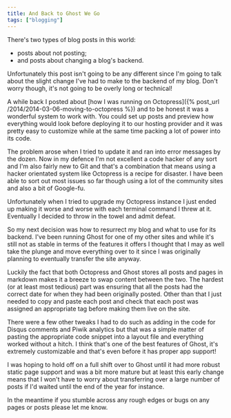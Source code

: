 ```yaml
---
title: And Back to Ghost We Go
tags: ["blogging"]
---
```

There's two types of blog posts in this world:

  * posts about not posting;
  * and posts about changing a blog's backend.

Unfortunately this post isn't going to be any different since I'm going to talk about the slight change I've had to make to the backend of my blog. Don't worry though, it's not going to be overly long or technical!

A while back I posted about [how I was running on Octopress]({% post_url /2014/2014-03-06-moving-to-octopress %}) and to be honest it was a wonderful system to work with. You could set up posts and preview how everything would look before deploying it to our hosting provider and it was pretty easy to customize while at the same time packing a lot of power into its code.

The problem arose when I tried to update it and ran into error messages by the dozen. Now in my defence I'm not excellent a code hacker of any sort and I'm also fairly new to Git and that's a combination that means using a hacker orientated system like Octopress is a recipe for disaster. I have been able to sort out most issues so far though using a lot of the community sites and also a bit of Google-fu.

Unfortunately when I tried to upgrade my Octopress instance I just ended up making it worse and worse with each terminal command I threw at it. Eventually I decided to throw in the towel and admit defeat.

So my next decision was how to resurrect my blog and what to use for its backend. I've been running Ghost for one of my other sites and while it's still not as stable in terms of the features it offers I thought that I may as well take the plunge and move everything over to it since I was originally planning to eventually transfer the site anyway.

Luckily the fact that both Octopress and Ghost stores all posts and pages in markdown makes it a breeze to swap content between the two. The hardest (or at least most tedious) part was ensuring that all the posts had the correct date for when they had been originally posted. Other than that I just needed to copy and paste each post and check that each post was assigned an appropriate tag before making them live on the site.

There were a few other tweaks I had to do such as adding in the code for Disqus comments and Piwik analytics but that was a simple matter of pasting the appropriate code snippet into a layout file and everything worked without a hitch. I think that's one of the best features of Ghost, it's extremely customizable and that's even before it has proper app support!

I was hoping to hold off on a full shift over to Ghost until it had more robust static page support and was a bit more mature but at least this early change means that I won't have to worry about transferring over a large number of posts if I'd waited until the end of the year for instance.

In the meantime if you stumble across any rough edges or bugs on any pages or posts please let me know.